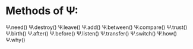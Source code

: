 # Methods of Ψ:


Ψ.need()
Ψ.destroy()
Ψ.leave()
Ψ.add()
Ψ.between()
Ψ.compare()
Ψ.trust()
Ψ.birth()
Ψ.after()
Ψ.before()
Ψ.listen()
Ψ.transfer()
Ψ.switch()
Ψ.how()
Ψ.why()
